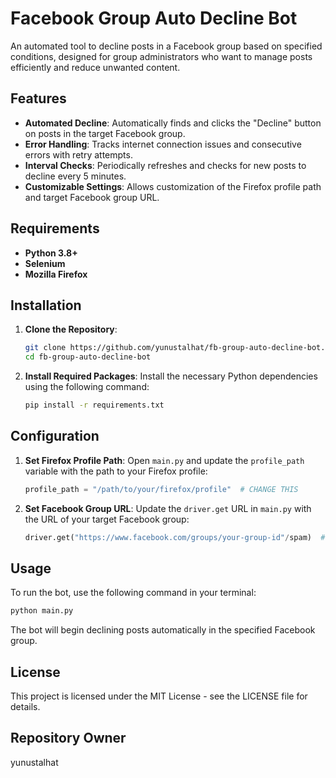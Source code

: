 # Facebook Group Auto Decline Bot

An automated tool to decline posts in a Facebook group based on specified conditions, 
designed for group administrators who want to manage posts efficiently and reduce unwanted content.

## Features

- **Automated Decline**: Automatically finds and clicks the "Decline" button on posts in the target Facebook group.
- **Error Handling**: Tracks internet connection issues and consecutive errors with retry attempts.
- **Interval Checks**: Periodically refreshes and checks for new posts to decline every 5 minutes.
- **Customizable Settings**: Allows customization of the Firefox profile path and target Facebook group URL.

## Requirements

- **Python 3.8+**
- **Selenium**
- **Mozilla Firefox**

## Installation

1. **Clone the Repository**:
   ```bash
   git clone https://github.com/yunustalhat/fb-group-auto-decline-bot.git
   cd fb-group-auto-decline-bot
   ```

2. **Install Required Packages**:
   Install the necessary Python dependencies using the following command:
   ```bash
   pip install -r requirements.txt
   ```

## Configuration

1. **Set Firefox Profile Path**:
   Open `main.py` and update the `profile_path` variable with the path to your Firefox profile:
   ```python
   profile_path = "/path/to/your/firefox/profile"  # CHANGE THIS
   ```

2. **Set Facebook Group URL**:
   Update the `driver.get` URL in `main.py` with the URL of your target Facebook group:
   ```python
   driver.get("https://www.facebook.com/groups/your-group-id"/spam)  # CHANGE THIS
   ```

## Usage

To run the bot, use the following command in your terminal:
```bash
python main.py
```

The bot will begin declining posts automatically in the specified Facebook group.

## License

This project is licensed under the MIT License - see the LICENSE file for details.

## Repository Owner

yunustalhat
